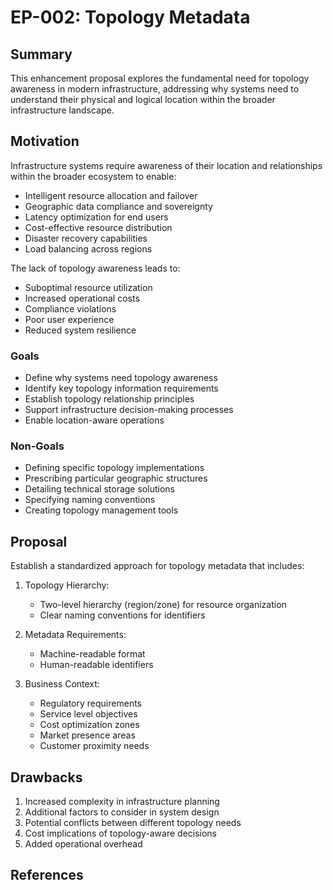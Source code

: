 # EP-002: Topology Metadata

## Summary
This enhancement proposal explores the fundamental need for topology awareness in modern infrastructure, addressing why systems need to understand their physical and logical location within the broader infrastructure landscape.

## Motivation
Infrastructure systems require awareness of their location and relationships within the broader ecosystem to enable:
- Intelligent resource allocation and failover
- Geographic data compliance and sovereignty
- Latency optimization for end users
- Cost-effective resource distribution
- Disaster recovery capabilities
- Load balancing across regions

The lack of topology awareness leads to:
- Suboptimal resource utilization
- Increased operational costs
- Compliance violations
- Poor user experience
- Reduced system resilience

### Goals
- Define why systems need topology awareness
- Identify key topology information requirements
- Establish topology relationship principles
- Support infrastructure decision-making processes
- Enable location-aware operations

### Non-Goals
- Defining specific topology implementations
- Prescribing particular geographic structures
- Detailing technical storage solutions
- Specifying naming conventions
- Creating topology management tools

## Proposal
Establish a standardized approach for topology metadata that includes:

1. Topology Hierarchy:
   - Two-level hierarchy (region/zone) for resource organization
   - Clear naming conventions for identifiers

2. Metadata Requirements:
   - Machine-readable format
   - Human-readable identifiers

3. Business Context:
   - Regulatory requirements
   - Service level objectives
   - Cost optimization zones
   - Market presence areas
   - Customer proximity needs

## Drawbacks
1. Increased complexity in infrastructure planning
2. Additional factors to consider in system design
3. Potential conflicts between different topology needs
4. Cost implications of topology-aware decisions
5. Added operational overhead

## References
